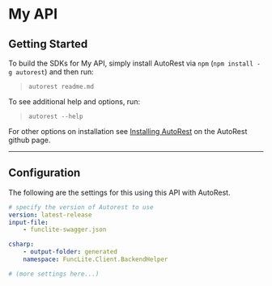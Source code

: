 # My API 

## Getting Started 
To build the SDKs for My API, simply install AutoRest via `npm` (`npm install -g autorest`) and then run:
> `autorest readme.md`

To see additional help and options, run:
> `autorest --help`

For other options on installation see [Installing AutoRest](https://aka.ms/autorest/install) on the AutoRest github page.

---

## Configuration 
The following are the settings for this using this API with AutoRest.

``` yaml
# specify the version of Autorest to use
version: latest-release
input-file:
    - funclite-swagger.json

csharp:
    - output-folder: generated
	namespace: FuncLite.Client.BackendHelper

# (more settings here...)
```
